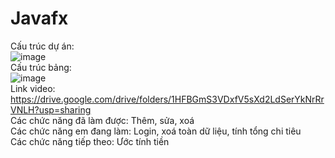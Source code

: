 # Javafx
Cấu trúc dự án:<br>
![image](https://user-images.githubusercontent.com/106043163/173488248-1b9d1ebd-d44f-457c-9a6a-52e67a287720.png)
<br>
Cấu trúc bảng: <br>
![image](https://user-images.githubusercontent.com/106043163/173487841-3eb5dd8c-3b1f-4536-853a-6711f8078c4c.png)<br>
Link video: <br>
https://drive.google.com/drive/folders/1HFBGmS3VDxfV5sXd2LdSerYkNrRrVNLH?usp=sharing
<br>
Các chức năng đã làm được: Thêm, sửa, xoá
<br>
Các chức năng em đang làm: Login, xoá toàn dữ liệu, tính tổng chi tiêu<br>
Các chức năng tiếp theo: Ước tính tiền
